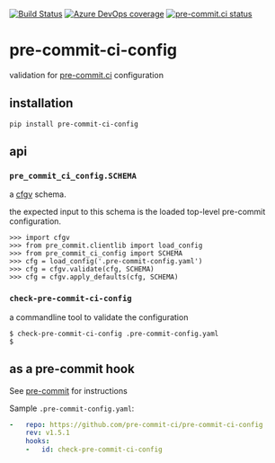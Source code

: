 [![Build Status](https://dev.azure.com/asottile/asottile/_apis/build/status/pre-commit-ci.pre-commit-ci-config?branchName=master)](https://dev.azure.com/asottile/asottile/_build/latest?definitionId=68&branchName=master)
[![Azure DevOps coverage](https://img.shields.io/azure-devops/coverage/asottile/asottile/68/master.svg)](https://dev.azure.com/asottile/asottile/_build/latest?definitionId=68&branchName=master)
[![pre-commit.ci status](https://results.pre-commit.ci/badge/github/pre-commit-ci/pre-commit-ci-config/master.svg)](https://results.pre-commit.ci/latest/github/pre-commit-ci/pre-commit-ci-config/master)

pre-commit-ci-config
====================

validation for [pre-commit.ci](https://pre-commit.ci) configuration

## installation

`pip install pre-commit-ci-config`

## api

### `pre_commit_ci_config.SCHEMA`

a [cfgv](https://github.com/asottile/cfgv) schema.

the expected input to this schema is the loaded top-level pre-commit
configuration.

```pycon
>>> import cfgv
>>> from pre_commit.clientlib import load_config
>>> from pre_commit_ci_config import SCHEMA
>>> cfg = load_config('.pre-commit-config.yaml')
>>> cfg = cfgv.validate(cfg, SCHEMA)
>>> cfg = cfgv.apply_defaults(cfg, SCHEMA)
```

### `check-pre-commit-ci-config`

a commandline tool to validate the configuration

```console
$ check-pre-commit-ci-config .pre-commit-config.yaml
$
```

## as a pre-commit hook

See [pre-commit](https://github.com/pre-commit/pre-commit) for instructions

Sample `.pre-commit-config.yaml`:

```yaml
-   repo: https://github.com/pre-commit-ci/pre-commit-ci-config
    rev: v1.5.1
    hooks:
    -   id: check-pre-commit-ci-config
```
